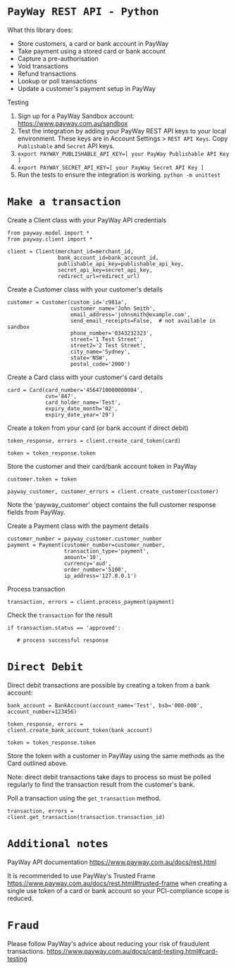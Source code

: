 # `PayWay REST API - Python`

What this library does:
- Store customers, a card or bank account in PayWay
- Take payment using a stored card or bank account
- Capture a pre-authorisation
- Void transactions
- Refund transactions
- Lookup or poll transactions
- Update a customer's payment setup in PayWay

Testing
1. Sign up for a PayWay Sandbox account: https://www.payway.com.au/sandbox
2. Test the integration by adding your PayWay REST API keys to your local environment. These keys are in Account Settings > `REST API Keys`. Copy `Publishable` and `Secret` API keys.
3. `export PAYWAY_PUBLISHABLE_API_KEY=[ your PayWay Publishable API Key ]`
4. `export PAYWAY_SECRET_API_KEY=[ your PayWay Secret API Key ]`
5. Run the tests to ensure the integration is working. 
`python -m unittest`

# `Make a transaction`

Create a Client class with your PayWay API credentials

```
from payway.model import *
from payway.client import *

client = Client(merchant_id=merchant_id,
                bank_account_id=bank_account_id,
                publishable_api_key=publishable_api_key,
                secret_api_key=secret_api_key,
                redirect_url=redirect_url)
```
                 
Create a Customer class with your customer's details

```
customer = Customer(custom_id='c981a',
                    customer_name='John Smith',
                    email_address='johnsmith@example.com',
                    send_email_receipts=False,  # not available in sandbox
                    phone_number='0343232323',
                    street='1 Test Street',
                    street2='2 Test Street',
                    city_name='Sydney',
                    state='NSW',
                    postal_code='2000')
```
        
Create a Card class with your customer's card details

```
card = Card(card_number='4564710000000004',
            cvn='847',
            card_holder_name='Test',
            expiry_date_month='02',
            expiry_date_year='29')
```

Create a token from your card (or bank account if direct debit)

`token_response, errors = client.create_card_token(card)`

`token = token_response.token`        
   
Store the customer and their card/bank account token in PayWay

`customer.token = token`

`payway_customer, customer_errors = client.create_customer(customer)`

Note the 'payway_customer' object contains the full customer response fields from PayWay.
        
Create a Payment class with the payment details

```
customer_number = payway_customer.customer_number
payment = Payment(customer_number=customer_number,
                  transaction_type='payment',
                  amount='10',
                  currency='aud',
                  order_number='5100',
                  ip_address='127.0.0.1')
```

Process transaction

`transaction, errors = client.process_payment(payment)`    
                                 
Check the `transaction` for the result

`if transaction.status == 'approved':`

`   # process successful response`    

# `Direct Debit`
Direct debit transactions are possible by creating a token from a bank account:

```
bank_account = BankAccount(account_name='Test', bsb='000-000', account_number=123456)
```

`token_response, errors = client.create_bank_account_token(bank_account)`

`token = token_response.token`

Store the token with a customer in PayWay using the same methods as the Card outlined above.

Note: direct debit transactions take days to process so must be polled regularly to find the transaction result from the customer's bank.

Poll a transaction using the `get_transaction` method.

`transaction, errors = client.get_transaction(transaction.transaction_id)` 

# `Additional notes`                             
PayWay API documentation
https://www.payway.com.au/docs/rest.html

It is recommended to use PayWay's Trusted Frame https://www.payway.com.au/docs/rest.html#trusted-frame
when creating a single use token of a card or bank account so your PCI-compliance scope is reduced.  

# `Fraud`

Please follow PayWay's advice about reducing your risk of fraudulent transactions.
https://www.payway.com.au/docs/card-testing.html#card-testing
